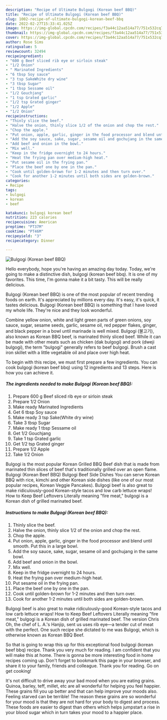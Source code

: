 ```yaml
---
description: "Recipe of Ultimate Bulgogi (Korean beef BBQ)"
title: "Recipe of Ultimate Bulgogi (Korean beef BBQ)"
slug: 1002-recipe-of-ultimate-bulgogi-korean-beef-bbq
date: 2022-02-27T15:33:41.025Z
image: https://img-global.cpcdn.com/recipes/f3a44c12aa514a77/751x532cq70/bulgogi-korean-beef-bbq-recipe-main-photo.jpg
thumbnail: https://img-global.cpcdn.com/recipes/f3a44c12aa514a77/751x532cq70/bulgogi-korean-beef-bbq-recipe-main-photo.jpg
cover: https://img-global.cpcdn.com/recipes/f3a44c12aa514a77/751x532cq70/bulgogi-korean-beef-bbq-recipe-main-photo.jpg
author: Rose Sims
ratingvalue: 5
reviewcount: 32494
recipeingredient:
- "600 g Beef sliced rib eye or sirloin steak"
- "1/2 Onion"
- " Marinated Ingredients"
- "6 tbsp Soy sauce"
- "3 tsp SakeWhite dry wine"
- "3 tbsp Sugar"
- "1 tbsp Sessame oil"
- "1/2 Gouchjang"
- "1 tsp Grated garlic"
- "1/2 tsp Grated ginger"
- "1/2 Apple"
- "1/2 Onion"
recipeinstructions:
- "Thinly slice the beef."
- "Halve the onion, thinly slice 1/2 of the onion and chop the rest."
- "Chop the apple."
- "Put onion, apple, garlic, ginger in the food processor and blend until smooth. Put this in a large bowl."
- "Add the soy sauce, sake, sugar, sesame oil and gochujang in the same bowl."
- "Add beef and onion in the bowl."
- "Mix well."
- "Keep in the fridge overnight to 24 hours."
- "Heat the frying pan over medium-high heat."
- "Put sesame oil in the frying pan."
- "Place the beef one by one in the pan."
- "Cook until golden-brown for 1-2 minutes and then turn over."
- "Cook for another 1-2 minutes until both sides are golden-brown."
categories:
- Recipe
tags:
- bulgogi
- korean
- beef

katakunci: bulgogi korean beef 
nutrition: 223 calories
recipecuisine: American
preptime: "PT37M"
cooktime: "PT46M"
recipeyield: "3"
recipecategory: Dinner

---
```



![Bulgogi (Korean beef BBQ)](https://img-global.cpcdn.com/recipes/f3a44c12aa514a77/751x532cq70/bulgogi-korean-beef-bbq-recipe-main-photo.jpg)

Hello everybody, hope you're having an amazing day today. Today, we're going to make a distinctive dish, bulgogi (korean beef bbq). It is one of my favorites. This time, I'm gonna make it a bit tasty. This will be really delicious.

Bulgogi (Korean beef BBQ) is one of the most popular of recent trending foods on earth. It's appreciated by millions every day. It's easy, it's quick, it tastes delicious. Bulgogi (Korean beef BBQ) is something that I have loved my whole life. They're nice and they look wonderful.

Combine yellow onion, white and light green parts of green onions, soy sauce, sugar, sesame seeds, garlic, sesame oil, red pepper flakes, ginger, and black pepper in a bowl until marinade is well mixed. Bulgogi (불고기), also known as Korean BBQ beef, is marinated thinly sliced beef. While it can be made with other meats such as chicken (dak bulgogi) and pork (dweji bulgogi), the term &#34;bulgogi&#34; generally refers to beef bulgogi. Brush a cast iron skillet with a little vegetable oil and place over high heat.


To begin with this recipe, we must first prepare a few ingredients. You can cook bulgogi (korean beef bbq) using 12 ingredients and 13 steps. Here is how you can achieve it.

<!--inarticleads1-->

##### The ingredients needed to make Bulgogi (Korean beef BBQ):

1. Prepare 600 g Beef sliced rib eye or sirloin steak
1. Prepare 1/2 Onion
1. Make ready  Marinated Ingredients
1. Get 6 tbsp Soy sauce
1. Make ready 3 tsp Sake(White dry wine)
1. Take 3 tbsp Sugar
1. Make ready 1 tbsp Sessame oil
1. Get 1/2 Gouchjang
1. Take 1 tsp Grated garlic
1. Get 1/2 tsp Grated ginger
1. Prepare 1/2 Apple
1. Take 1/2 Onion


Bulgogi is the most popular Korean Grilled BBQ Beef dish that is made from marinated thin slices of beef that&#39;s traditionally grilled over an open flame. Bulgogi (Korean Beef BBQ) Bulgogi Beef Side Dishes You can serve Korean BBQ with rice, kimchi and other Korean side dishes (like one of our most popular recipes, Korean Veggie Pancakes). Bulgogi beef is also great to make ridiculously-good Korean-style tacos and low carb lettuce wraps! How to Keep Beef Leftovers Literally meaning &#34;fire meat,&#34; bulgogi is a Korean dish of grilled marinated beef. 

<!--inarticleads2-->

##### Instructions to make Bulgogi (Korean beef BBQ):

1. Thinly slice the beef.
1. Halve the onion, thinly slice 1/2 of the onion and chop the rest.
1. Chop the apple.
1. Put onion, apple, garlic, ginger in the food processor and blend until smooth. Put this in a large bowl.
1. Add the soy sauce, sake, sugar, sesame oil and gochujang in the same bowl.
1. Add beef and onion in the bowl.
1. Mix well.
1. Keep in the fridge overnight to 24 hours.
1. Heat the frying pan over medium-high heat.
1. Put sesame oil in the frying pan.
1. Place the beef one by one in the pan.
1. Cook until golden-brown for 1-2 minutes and then turn over.
1. Cook for another 1-2 minutes until both sides are golden-brown.


Bulgogi beef is also great to make ridiculously-good Korean-style tacos and low carb lettuce wraps! How to Keep Beef Leftovers Literally meaning &#34;fire meat,&#34; bulgogi is a Korean dish of grilled marinated beef. The version Chris Oh, the chef of L. A.&#39;s Hanjip, sent us uses rib eye—a tender cut of meat with the perfect. One such recipe she dictated to me was Bulgogi, which is otherwise known as Korean BBQ Beef. 

So that is going to wrap this up for this exceptional food bulgogi (korean beef bbq) recipe. Thank you very much for reading. I am confident that you will make this at home. There is gonna be more interesting food in home recipes coming up. Don't forget to bookmark this page in your browser, and share it to your family, friends and colleague. Thank you for reading. Go on get cooking!

It's not difficult to drive away your bad mood when you are eating grains. Quinoa, barley, teff, millet, etc are all wonderful for helping you feel happier. These grains fill you up better and that can help improve your moods also. Feeling starved can be terrible! The reason these grains are so wonderful for your mood is that they are not hard for your body to digest and process. These foods are easier to digest than others which helps jumpstart a rise in your blood sugar which in turn takes your mood to a happier place.
